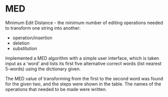 # MED
Minimum Edit Distance - the minimum number of editing operations needed to transform one string into another:
- operation/insertion
- deletion
- substitution

Implemented a MED algorithm with a simple user interface, which is taken input as a ‘word’ and lists its first five alternative correct words (list nearest 5-words) using the dictionary given.

The MED value of transforming from the first to the second word was found for the given two, and the steps were shown in the table. The names of the operations that needed to be made were written.
